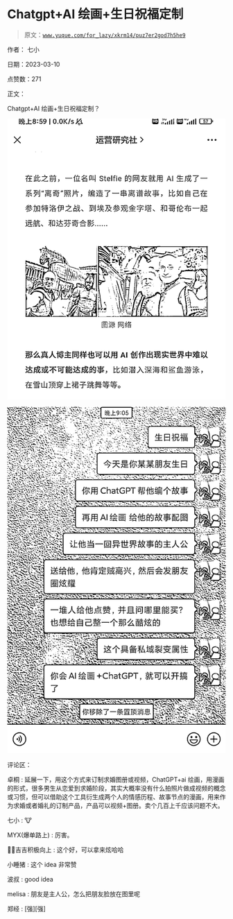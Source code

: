 # Chatgpt+AI 绘画+生日祝福定制

> 原文：[`www.yuque.com/for_lazy/xkrm14/puz7er2god7h5he9`](https://www.yuque.com/for_lazy/xkrm14/puz7er2god7h5he9)



作者： 七小 

日期：2023-03-10 

点赞数：271 

正文： 

Chatgpt+AI 绘画+生日祝福定制？ 

![](img/1962142d03fe879e1cdd4eec16fc6154.png)  

![](img/e6ec919723e111bc6e293826b53fdde3.png)  

评论区： 

卓桐 : 延展一下，用这个方式来订制求婚图册或视频，ChatGPT+ai 绘画，用漫画的形式，很多男生从恋爱到求婚阶段，其实大概率没有什么拍照片做成视频的概念或习惯，但可以借助这个工具衍生成两个人的情感历程、故事节点的漫画，用来作为求婚或者婚礼的订制产品，产品可以视频+图册。卖个几百上千应该问题不大。 

七小 : 🐮 

MYX(爆单路上) : 厉害。 

💪🏻吉吉积极向上 : 这个好，可以拿来炫哈哈 

小睡猪 : 这个 idea 非常赞 

波叔 : good idea 

melisa : 朋友是主人公，怎么把朋友脸放在图里呢 

郑经 : [强][强] 

